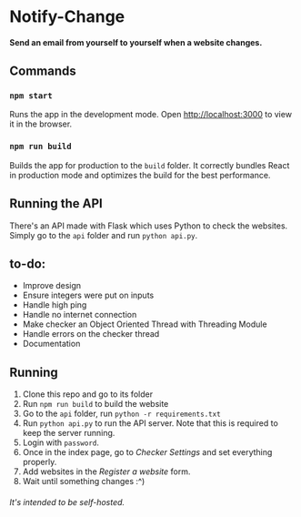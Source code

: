 # Notify-Change
#### Send an email from yourself to yourself when a website changes.

## Commands
### `npm start`
Runs the app in the development mode.
Open [http://localhost:3000](http://localhost:3000) to view it in the browser.

### `npm run build`

Builds the app for production to the `build` folder.
It correctly bundles React in production mode and optimizes the build for the best performance.

## Running the API
There's an API made with Flask which uses Python to check the websites.
Simply go to the `api` folder and run `python api.py`.

## to-do:
* Improve design
* Ensure integers were put on inputs
* Handle high ping
* Handle no internet connection
* Make checker an Object Oriented Thread with Threading Module
* Handle errors on the checker thread
* Documentation

## Running
1. Clone this repo and go to its folder
2. Run `npm run build` to build the website
3. Go to the `api` folder, run `python -r requirements.txt`
4. Run `python api.py` to run the API server. Note that this is required to keep the server running.
5. Login with `password`.
6. Once in the index page, go to *Checker Settings* and set everything properly.
7. Add websites in the *Register a website* form.
8. Wait until something changes :^)

###### It's intended to be self-hosted.
